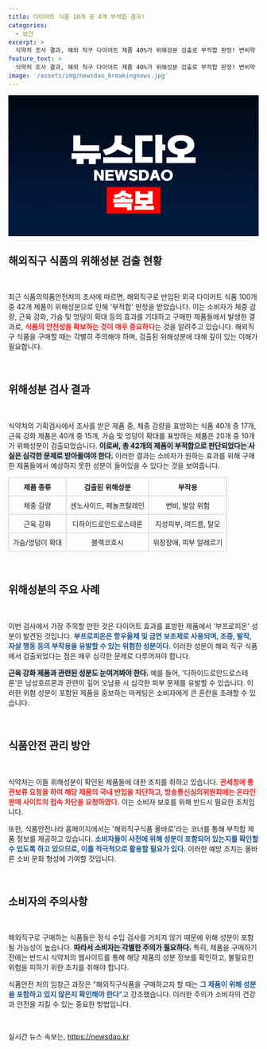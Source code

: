 ```yaml
---
title: 다이어트 식품 10개 중 4개 부적합 결과!
categories:
  - 보건
excerpt: >
  식약처 조사 결과, 해외 직구 다이어트 제품 40%가 위해성분 검출로 부적합 판정! 변비약 성분과 발암 가능 물질이 포함된 사실에 경각심이 필요하다. 안전한 선택을 위해 사전 확인이 필수!
feature_text: >
  식약처 조사 결과, 해외 직구 다이어트 제품 40%가 위해성분 검출로 부적합 판정! 변비약 성분과 발암 가능 물질이 포함된 사실에 경각심이 필요하다. 안전한 선택을 위해 사전 확인이 필수!
image: '/assets/img/newsdao_breakingnews.jpg'
---
```


<p><img src="/assets/img/newsdao_breakingnews.jpg" alt="ontimetimes 속보" /></p>

<h2 data-ke-size="size26">해외직구 식품의 위해성분 검출 현황</h2>

<p data-ke-size="size16">&nbsp;</p>

<p>최근 식품의약품안전처의 조사에 따르면, 해외직구로 반입된 외국 다이어트 식품 100개 중 42개 제품이 위해성분으로 인해 '부적합' 판정을 받았습니다. 이는 소비자가 체중 감량, 근육 강화, 가슴 및 엉덩이 확대 등의 효과를 기대하고 구매한 제품들에서 발생한 결과로, <b><span style="color: #ee2323;">식품의 안전성을 확보하는 것이 매우 중요하다</span></b>는 것을 알려주고 있습니다. 해외직구 식품을 구매할 때는 각별히 주의해야 하며, 검출된 위해성분에 대해 깊이 있는 이해가 필요합니다.</p>

<p data-ke-size="size16">&nbsp;</p>

<h2 data-ke-size="size26">위해성분 검사 결과</h2>

<p data-ke-size="size16">&nbsp;</p>

<p>식약처의 기획검사에서 조사를 받은 제품 중, 체중 감량을 표방하는 식품 40개 중 17개, 근육 강화 제품은 40개 중 15개, 가슴 및 엉덩이 확대를 표방하는 제품은 20개 중 10개가 위해성분이 검출되었습니다. <b><span style="background-color: #21538527;">이로써, 총 42개의 제품이 부적합으로 판단되었다는 사실은 심각한 문제로 받아들여야 한다.</span></b> 이러한 결과는 소비자가 원하는 효과를 위해 구매한 제품들에서 예상하지 못한 성분이 들어있을 수 있다는 것을 보여줍니다.</p>

<table style="width: 100%; border-collapse: collapse;">
    <tr>
        <th style="text-align: center; border: 1px solid #cccccc; padding: 8px;"><b>제품 종류</b></th>
        <th style="text-align: center; border: 1px solid #cccccc; padding: 8px;"><b>검출된 위해성분</b></th>
        <th style="text-align: center; border: 1px solid #cccccc; padding: 8px;"><b>부작용</b></th>
    </tr>
    <tr>
        <td style="text-align: center; border: 1px solid #cccccc; padding: 8px;">체중 감량</td>
        <td style="text-align: center; border: 1px solid #cccccc; padding: 8px;">센노사이드, 페놀프탈레인</td>
        <td style="text-align: center; border: 1px solid #cccccc; padding: 8px;">변비, 발암 위험</td>
    </tr>
    <tr>
        <td style="text-align: center; border: 1px solid #cccccc; padding: 8px;">근육 강화</td>
        <td style="text-align: center; border: 1px solid #cccccc; padding: 8px;">디하이드로안드로스테론</td>
        <td style="text-align: center; border: 1px solid #cccccc; padding: 8px;">지성피부, 여드름, 탈모</td>
    </tr>
    <tr>
        <td style="text-align: center; border: 1px solid #cccccc; padding: 8px;">가슴/엉덩이 확대</td>
        <td style="text-align: center; border: 1px solid #cccccc; padding: 8px;">블랙코호시</td>
        <td style="text-align: center; border: 1px solid #cccccc; padding: 8px;">위장장애, 피부 알레르기</td>
    </tr>
</table>

<p data-ke-size="size16">&nbsp;</p>

<h2 data-ke-size="size26">위해성분의 주요 사례</h2>

<p data-ke-size="size16">&nbsp;</p>

<p>이번 검사에서 가장 주목할 만한 것은 다이어트 효과를 표방한 제품에서 '부프로피온' 성분이 발견된 것입니다. <b><span style="color: #1a5490;">부프로피온은 항우울제 및 금연 보조제로 사용되며, 조증, 발작, 자살 행동 등의 부작용을 유발할 수 있는 위험한 성분이다.</span></b> 이러한 성분이 해외 직구 식품에서 검출되었다는 점은 매우 심각한 문제로 다루어져야 합니다.</p>

<p><b><span style="background-color: #21538527;">근육 강화 제품과 관련된 성분도 눈여겨봐야 한다.</span></b> 예를 들어, '디하이드로안드로스테론'은 남성호르몬과 관련이 깊어 오남용 시 심각한 피부 문제를 유발할 수 있습니다. 이러한 위험 성분이 포함된 제품을 홍보하는 마케팅은 소비자에게 큰 혼란을 초래할 수 있습니다.</p>

<p data-ke-size="size16">&nbsp;</p>

<h2 data-ke-size="size26">식품안전 관리 방안</h2>

<p data-ke-size="size16">&nbsp;</p>

<p>식약처는 이들 위해성분이 확인된 제품들에 대한 조치를 취하고 있습니다. <b><span style="color: #ee2323;">관세청에 통관보류 요청을 하여 해당 제품의 국내 반입을 차단하고, 방송통신심의위원회에는 온라인 판매 사이트의 접속 차단을 요청하였다.</span></b> 이는 소비자 보호를 위해 반드시 필요한 조치입니다.</p>

<p>또한, 식품안전나라 홈페이지에서는 '해외직구식품 올바로'라는 코너를 통해 부적합 제품 정보를 제공하고 있습니다. <b><span style="color: #1a5490;">소비자들이 사전에 위해 성분이 포함되어 있는지를 확인할 수 있도록 하고 있으므로, 이를 적극적으로 활용할 필요가 있다.</span></b> 이러한 예방 조치는 올바른 소비 문화 형성에 기여할 것입니다.</p>

<p data-ke-size="size16">&nbsp;</p>

<h2 data-ke-size="size26">소비자의 주의사항</h2>

<p data-ke-size="size16">&nbsp;</p>

<p>해외직구로 구매하는 식품들은 정식 수입 검사를 거치지 않기 때문에 위해 성분이 포함될 가능성이 높습니다. <b><span style="background-color: #21538527;">따라서 소비자는 각별한 주의가 필요하다.</span></b> 특히, 제품을 구매하기 전에는 반드시 식약처의 웹사이트를 통해 해당 제품의 성분 정보를 확인하고, 불필요한 위험을 피하기 위한 조치를 취해야 합니다.</p>

<p>식품안전 처의 임창근 과장은 "해외직구식품을 구매하고자 할 때는 <b><span style="color: #1a5490;">그 제품이 위해 성분을 포함하고 있지 않은지 확인해야 한다</span></b>"고 강조했습니다. 이러한 주의가 소비자의 건강과 안전을 지킬 수 있는 중요한 방법입니다.</p>

<p data-ke-size="size16">&nbsp;</p>
실시간 뉴스 속보는, <a href="https://newsdao.kr" rel="dofollow">https://newsdao.kr</a>


